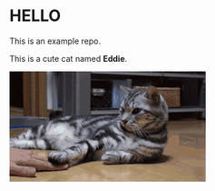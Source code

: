 # HELLO

This is an example repo.

This is a cute cat named **Eddie**.

![This is a cat gif.](./cat.gif)
